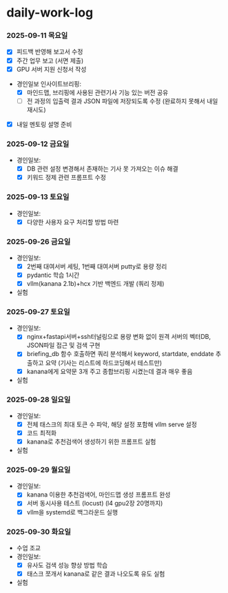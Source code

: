 # daily-work-log

### 2025-09-11 목요일
- [X] 피드백 반영해 보고서 수정
- [X] 주간 업무 보고 (서면 제출)
- [X] GPU 서버 지원 신청서 작성
- 경인일보 인사이트브리핑:
  - [X] 마인드맵, 브리핑에 사용된 관련기사 기능 있는 버전 공유
  - [ ] 전 과정의 입출력 결과 JSON 파일에 저장되도록 수정 (완료하지 못해서 내일 재시도)
- [X] 내일 멘토링 설명 준비

### 2025-09-12 금요일
- 경인일보:
  - [X] DB 관련 설정 변경해서 존재하는 기사 못 가져오는 이슈 해결
  - [X] 키워드 정제 관련 프롬프트 수정
 
### 2025-09-13 토요일
- 경인일보:
  - [X] 다양한 사용자 요구 처리할 방법 마련

### 2025-09-26 금요일
- 경인일보:
  - [X] 2번째 대여서버 세팅, 1번째 대여서버 putty로 용량 정리
  - [X] pydantic 학습 1시간
  - [X] vllm(kanana 2.1b)+hcx 기반 백엔드 개발 (쿼리 정제)
 
- 실험

### 2025-09-27 토요일
- 경인일보:
  - [X] nginx+fastapi서버+ssh터널링으로 용량 변화 없이 원격 서버의 벡터DB, JSON파일 접근 및 검색 구현
  - [X] briefing_db 함수 호출하면 쿼리 분석해서 keyword, startdate, enddate 추출하고 요약 (기사는 리스트에 하드코딩해서 테스트만)
  - [X] kanana에게 요약문 3개 주고 종합브리핑 시켰는데 결과 매우 좋음
 
- 실험

### 2025-09-28 일요일
- 경인일보:
  - [X] 전체 태스크의 최대 토큰 수 파악, 해당 설정 포함해 vllm serve 설정
  - [X] 코드 최적화
  - [X] kanana로 추천검색어 생성하기 위한 프롬프트 실험
- 실험

### 2025-09-29 월요일
- 경인일보:
  - [X] kanana 이용한 추천검색어, 마인드맵 생성 프롬프트 완성
  - [X] 서버 동시사용 테스트 (locust) (l4 gpu2장 20명까지)
  - [X] vllm을 systemd로 백그라운드 실행

### 2025-09-30 화요일
- 수업 조교
- 경인일보:
  - [X] 유사도 검색 성능 향상 방법 학습
  - [X] 태스크 쪼개서 kanana로 같은 결과 나오도록 유도 실험
- 실험
